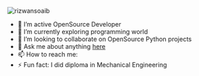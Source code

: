 
![rizwansoaib](https://github-readme-stats.vercel.app/api?username=rizwansoaib&show_icons=true&title_color=fff&icon_color=79ff97&text_color=ffffff&bg_color=151515)




- 🔭 I’m active OpenSource Developer
- 🌱 I’m currently exploring programming world
- 👯 I’m looking to collaborate on OpenSource Python projects
- 💬 Ask me about anything [here](https://github.com/rizwansoaib/rizwansoaib/issues)
- 📫 How to reach me: 
- ⚡ Fun fact: I did diploma in Mechanical Engineering







  
